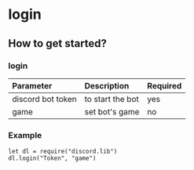 # login



## How to get started?

### login

| Parameter | Description | Required |
| :--- | :--- | :--- |
| discord bot token | to start the bot | yes |
| game | set bot's game | no |

### Example

```
let dl = require("discord.lib")
dl.login("Token", "game")
```



